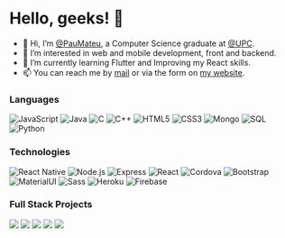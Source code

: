 # Hello, geeks! 👋

- 👋 Hi, I’m [@PauMateu](https://github.com/paumateu), a Computer Science graduate at [@UPC](https://github.com/UPC).
- 👀 I’m interested in web and mobile development, front and backend.
- 🌱 I’m currently learning Flutter and Improving my React skills.
- 📫 You can reach me by [mail](mailto:pau.mateu.jordi@gmail.com) or via the form on [my website](www.paumateu.cat).

### Languages

![JavaScript](https://img.shields.io/badge/-JavaScript-000?&logo=JavaScript)
![Java](https://img.shields.io/badge/-Java-000?&logo=Java&logoColor=007396)
![C](https://img.shields.io/badge/-C-000?&logo=C)
![C++](https://img.shields.io/badge/-C++-000?&logo=c%2b%2b&logoColor=00599C)
![HTML5](https://img.shields.io/badge/-HTML-000?&logo=HTML5)
![CSS3](https://img.shields.io/badge/-CSS-000?&logo=CSS3)
![Mongo](https://img.shields.io/badge/-MongoDB-000?&logo=MongoDB)
![SQL](https://img.shields.io/badge/-SQL-000?&logo=MySQL)
![Python](https://img.shields.io/badge/-Python-000?&logo=Python)

### Technologies

![React Native](https://img.shields.io/badge/-ReactNative-000?&logo=React)
![Node.js](https://img.shields.io/badge/-Node.js-000?&logo=node-dot-js)
![Express](https://img.shields.io/badge/-Express-000?&logo=Express)
![React](https://img.shields.io/badge/-React-000?&logo=React)
![Cordova](https://img.shields.io/badge/-Cordova-000?&logo=apache%20cordova)
![Bootstrap](https://img.shields.io/badge/-Bootstrap-000?&logo=Bootstrap)
![MaterialUI](https://img.shields.io/badge/-MaterialUI-000?&logo=Material-UI)
![Sass](https://img.shields.io/badge/-Sass-000?&logo=Sass)
![Heroku](https://img.shields.io/badge/-Heroku-000?&logo=Heroku)
![Firebase](https://img.shields.io/badge/-Firebase-000?&logo=Firebase)

### Full Stack Projects

[![](https://img.shields.io/badge/-🧬%20My%20Website-000)](https://www.paumateu.cat)
[![](https://img.shields.io/badge/-🍴%20Spideat-000)](https://www.spideat.com/)
[![](https://img.shields.io/badge/-🐕%20Barkingo-000)](https://github.com/PauMateu/Barkingo)
[![](https://img.shields.io/badge/-🥕%20Pastanaga%202.0-000)](https://github.com/PauMateu/Pastanaga-2.0)
[![](https://img.shields.io/badge/-📱%20UPC%20Multipaltform%20App-000)](https://devpost.com/software/upc-mobile)
